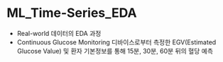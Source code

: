 # ML_Time-Series_EDA

- Real-world 데이터의 EDA 과정 <br>
- Continuous Glucose Monitoring 디바이스로부터 측정한 EGV(Estimated Glucose Value) 및 환자 기본정보를 통해 15분, 30분, 60분 뒤의 혈당 예측 

